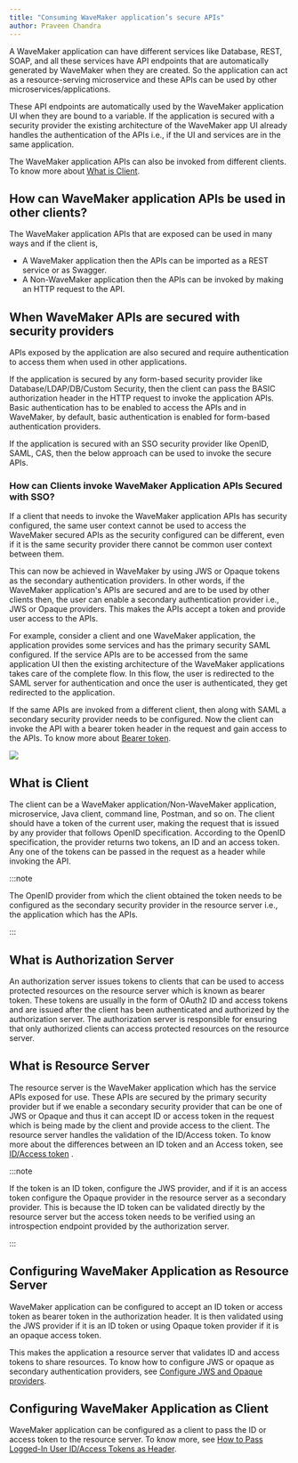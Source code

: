 ```yaml
---
title: "Consuming WaveMaker application’s secure APIs"
author: Praveen Chandra
---
```


A WaveMaker application can have different services like Database, REST, SOAP, and all these services have API endpoints that are automatically generated by WaveMaker when they are created. So the application can act as a resource-serving microservice and these APIs can be used by other microservices/applications.

These API endpoints are automatically used by the WaveMaker application UI when they are bound to a variable. If the application is secured with a security provider the existing architecture of the WaveMaker app UI already handles the authentication of the APIs i.e., if the UI and services are in the same application.

The WaveMaker application APIs can also be invoked from different clients. To know more about [What is Client](#what-is-client).

<!-- truncate -->

## How can WaveMaker application APIs be used in other clients?

The WaveMaker application APIs that are exposed can be used in many ways and if the client is,

- A WaveMaker application then the APIs can be imported as a REST service or as Swagger.
- A Non-WaveMaker application then the APIs can be invoked by making an HTTP request to the API.

## When WaveMaker APIs are secured with security providers

APIs exposed by the application are also secured and require authentication to access them when used in other applications.  

If the application is secured by any form-based security provider like Database/LDAP/DB/Custom Security, then the client can pass the BASIC authorization header in the HTTP request to invoke the application APIs. Basic authentication has to be enabled to access the APIs and in WaveMaker, by default, basic authentication is enabled for form-based authentication providers.

If the application is secured with an SSO security provider like OpenID, SAML, CAS, then the below approach can be used to invoke the secure APIs.

### How can Clients invoke WaveMaker Application APIs Secured with SSO?

If a client that needs to invoke the WaveMaker application APIs has security configured, the same user context cannot be used to access the WaveMaker secured APIs as the security configured can be different, even if it is the same security provider there cannot be common user context between them.

This can now be achieved in WaveMaker by using JWS or Opaque tokens as the secondary authentication providers. In other words, if the WaveMaker application's APIs are secured and are to be used by other clients then, the user can enable a secondary authentication provider i.e., JWS or Opaque providers. This makes the APIs accept a token and provide user access to the APIs.

For example, consider a client and one WaveMaker application, the application provides some services and has the primary security SAML configured. If the service APIs are to be accessed from the same application UI then the existing architecture of the WaveMaker applications takes care of the complete flow. In this flow, the user is redirected to the SAML server for authentication and once the user is authenticated, they get redirected to the application.

If the same APIs are invoked from a different client, then along with SAML a secondary security provider needs to be configured. Now the client can invoke the API with a bearer token header in the request and gain access to the APIs. To know more about [Bearer token](#what-is-authorization-server).

[![](/learn/assets/client_resourceserver_authorizationserver.png)](/learn/assets/client_resourceserver_authorizationserver.png)


## What is Client

The client can be a WaveMaker application/Non-WaveMaker application, microservice, Java client, command line, Postman, and so on. The client should have a token of the current user, making the request that is issued by any provider that follows OpenID specification. According to the OpenID specification, the provider returns two tokens, an ID and an access token. Any one of the tokens can be passed in the request as a header while invoking the API.

:::note

The OpenID provider from which the client obtained the token needs to be configured as the secondary security provider in the resource server i.e., the application which has the APIs.

:::

## What is Authorization Server

An authorization server issues tokens to clients that can be used to access protected resources on the resource server which is known as bearer token. These tokens are usually in the form of OAuth2 ID and access tokens and are issued after the client has been authenticated and authorized by the authorization server. The authorization server is responsible for ensuring that only authorized clients can access protected resources on the resource server.

## What is Resource Server

The resource server is the WaveMaker application which has the service APIs exposed for use. These APIs are secured by the primary security provider but if we enable a secondary security provider that can be one of JWS or Opaque and thus it can accept ID or access token in the request which is being made by the client and provide access to the client. The resource server handles the validation of the ID/Access token.
To know more about the differences between an ID token and an Access token, see [ID/Access token](https://auth0.com/blog/id-token-access-token-what-is-the-difference/) .

:::note

If the token is an ID token, configure the JWS provider, and if it is an access token configure the Opaque provider in the resource server as a secondary provider. This is because the ID token can be validated directly by the resource server but the access token needs to be verified using an introspection endpoint provided by the authorization server.

:::

## Configuring WaveMaker Application as Resource Server

WaveMaker application can be configured to accept an ID token or access token as bearer token in the authorization header. It is then validated using the JWS provider if it is an ID token or using Opaque token provider if it is an opaque access token. 

This makes the application a resource server that validates ID and access tokens to share resources. To know how to configure JWS or opaque as secondary authentication providers, see [Configure JWS and Opaque providers](/learn/how-tos/configuring-jws-and-opaque-security-providers).

## Configuring WaveMaker Application as Client

WaveMaker application can be configured as a client to pass the ID or access token to the resource server. To know more, see [How to Pass Logged-In User ID/Access Tokens as Header](/learn/how-tos/passing-id-access-tokens-as-header).


